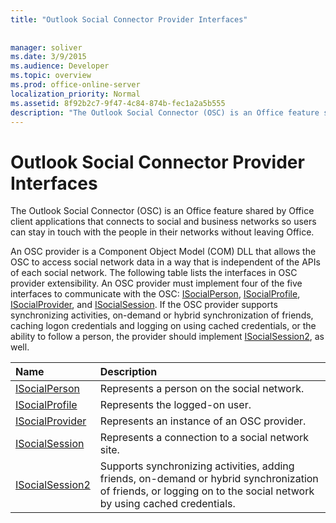 ```yaml
---
title: "Outlook Social Connector Provider Interfaces"
 
 
manager: soliver
ms.date: 3/9/2015
ms.audience: Developer
ms.topic: overview
ms.prod: office-online-server
localization_priority: Normal
ms.assetid: 8f92b2c7-9f47-4c84-874b-fec1a2a5b555
description: "The Outlook Social Connector (OSC) is an Office feature shared by Office client applications that connects to social and business networks so users can stay in touch with the people in their networks without leaving Office."
---
```


# Outlook Social Connector Provider Interfaces

The Outlook Social Connector (OSC) is an Office feature shared by Office client applications that connects to social and business networks so users can stay in touch with the people in their networks without leaving Office. 
  
An OSC provider is a Component Object Model (COM) DLL that allows the OSC to access social network data in a way that is independent of the APIs of each social network. The following table lists the interfaces in OSC provider extensibility. An OSC provider must implement four of the five interfaces to communicate with the OSC: [ISocialPerson](isocialpersoniunknown.md), [ISocialProfile](isocialprofileisocialperson.md), [ISocialProvider](isocialprovideriunknown.md), and [ISocialSession](isocialsessioniunknown.md). If the OSC provider supports synchronizing activities, on-demand or hybrid synchronization of friends, caching logon credentials and logging on using cached credentials, or the ability to follow a person, the provider should implement [ISocialSession2](isocialsession2iunknown.md), as well.
  
|**Name**|**Description**|
|:-----|:-----|
|[ISocialPerson](isocialpersoniunknown.md) <br/> |Represents a person on the social network.  <br/> |
|[ISocialProfile](isocialprofileisocialperson.md) <br/> |Represents the logged-on user.  <br/> |
|[ISocialProvider](isocialprovideriunknown.md) <br/> |Represents an instance of an OSC provider.  <br/> |
|[ISocialSession](isocialsessioniunknown.md) <br/> |Represents a connection to a social network site.  <br/> |
|[ISocialSession2](isocialsession2iunknown.md) <br/> |Supports synchronizing activities, adding friends, on-demand or hybrid synchronization of friends, or logging on to the social network by using cached credentials.  <br/> |
   

